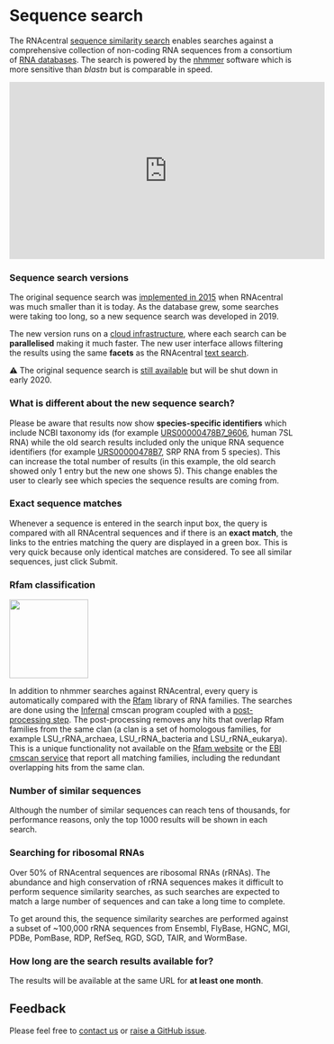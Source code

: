 
# <i class="fa fa-search"></i> Sequence search

The RNAcentral [sequence similarity search](/sequence-search) enables searches against a comprehensive collection of non-coding RNA sequences from a consortium of [RNA databases](/expert-databases). The search is powered by the [nhmmer](https://www.ncbi.nlm.nih.gov/pmc/articles/PMC3777106/) software which is more sensitive than *blastn* but is comparable in speed.

<iframe width="560" height="315" src="https://www.youtube.com/embed/2H4--NfjIsI" frameborder="0" allow="accelerometer; autoplay; encrypted-media; gyroscope; picture-in-picture" allowfullscreen></iframe>

### Sequence search versions <a style="cursor: pointer" id="legacy-search" ng-click="scrollTo('legacy-search')" name="legacy-search" class="text-muted smaller"><i class="fa fa-link"></i></a>

The original sequence search was [implemented in 2015](https://blog.rnacentral.org/2015/06/rnacentral-release-3.html) when RNAcentral was much smaller than it is today. As the database grew, some searches were taking too long, so a new sequence search was developed in 2019.

<i class="fa fa-cloud fa-3x pull-left" style="margin-right: 20px;"></i>

The new version runs on a [cloud infrastructure](https://www.embassycloud.org), where each search can be **parallelised** making it much faster. The new user interface allows filtering the results using the same **facets** as the RNAcentral [text search](/help/text-search).

⚠️ The original sequence search is [still available](/legacy-sequence-search) but will be shut down in early 2020.

### What is different about the new sequence search? <a style="cursor: pointer" id="differences" ng-click="scrollTo('differences')" name="differences" class="text-muted smaller"><i class="fa fa-link"></i></a>

Please be aware that results now show **species-specific identifiers** which include NCBI taxonomy ids (for example [URS00000478B7_9606](/rna/URS00000478B7_9606), human 7SL RNA) while the old search results included only the unique RNA sequence identifiers (for example [URS00000478B7](/rna/URS00000478B7), SRP RNA from 5 species). This can increase the total number of results (in this example, the old search showed only 1 entry but the new one shows 5). This change enables the user to clearly see which species the sequence results are coming from.

### Exact sequence matches <a style="cursor: pointer" id="exact-matches" ng-click="scrollTo('exact-matches')" name="exact-matches" class="text-muted smaller"><i class="fa fa-link"></i></a>

Whenever a sequence is entered in the search input box, the query is compared with all RNAcentral sequences and if there is an **exact match**, the links to the entries matching the query are displayed in a green box. This is very quick because only identical matches are considered. To see all similar sequences, just click Submit.

### Rfam classification <a style="cursor: pointer" id="rfam" ng-click="scrollTo('rfam')" name="rfam" class="text-muted smaller"><i class="fa fa-link"></i></a>

<img src="/static/img/expert-db-logos/rfam.png" class="img-responsive pull-left" style="width: 140px; margin-right: 20px;">

In addition to nhmmer searches against RNAcentral, every query is automatically compared with the [Rfam](https://rfam.org) library of RNA families. The searches are done using the [Infernal](http://eddylab.org/infernal) cmscan program coupled with a [post-processing step](https://github.com/nawrockie/cmsearch_tblout_deoverlap). The post-processing removes any hits that overlap Rfam families from the same clan (a clan is a set of homologous families, for example LSU_rRNA_archaea, LSU_rRNA_bacteria and LSU_rRNA_eukarya). This is a unique functionality not available on the [Rfam website](https://rfam.org) or the [EBI cmscan service](https://www.ebi.ac.uk/Tools/rna/infernal_cmscan/) that report all matching families, including the redundant overlapping hits from the same clan.

### Number of similar sequences <a style="cursor: pointer" id="number" ng-click="scrollTo('number')" name="number" class="text-muted smaller"><i class="fa fa-link"></i></a>

Although the number of similar sequences can reach tens of thousands, for performance reasons, only the top 1000 results will be shown in each search.

### Searching for ribosomal RNAs <a style="cursor: pointer" id="rrna" ng-click="scrollTo('rrna')" name="rrna" class="text-muted smaller"><i class="fa fa-link"></i></a>

Over 50% of RNAcentral sequences are ribosomal RNAs (rRNAs). The abundance and high conservation of rRNA sequences makes it difficult to perform sequence similarity searches, as such searches are expected to match a large number of sequences and can take a long time to complete.

To get around this, the sequence similarity searches are performed against a subset of ~100,000 rRNA sequences from Ensembl, FlyBase, HGNC, MGI, PDBe, PomBase, RDP, RefSeq, RGD, SGD, TAIR, and WormBase.

### How long are the search results available for? <a style="cursor: pointer" id="stable-links" ng-click="scrollTo('stable-links')" name="stable-links" class="text-muted smaller"><i class="fa fa-link"></i></a>

The results will be available at the same URL for **at least one month**.

## Feedback

Please feel free to [contact us](/contact) or [raise a GitHub issue](https://github.com/rnacentral/rnacentral-sequence-search/issues).
